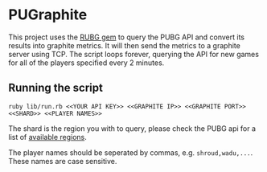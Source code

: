 # PUGraphite

This project uses the [RUBG gem](https://github.com/dor-edras/RUBG) to query the PUBG API and convert its results into graphite metrics. It will then send the metrics to a graphite server using TCP. The script loops forever, querying the API for new games for all of the players specified every 2 minutes.

## Running the script
```
ruby lib/run.rb <<YOUR API KEY>> <<GRAPHITE IP>> <<GRAPHITE PORT>> <<SHARD>> <<PLAYER NAMES>>
```

The shard is the region you with to query, please check the PUBG api for a list of [available regions](https://documentation.playbattlegrounds.com/en/making-requests.html#regions).

The player names should be seperated by commas, e.g. `shroud,wadu,...`. These names are case sensitive.
